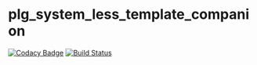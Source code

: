 # plg_system_less_template_companion

[![Codacy Badge](https://api.codacy.com/project/badge/Grade/ada6b4250fd84372bd337951f9a29346)](https://www.codacy.com/app/Gileba/plg_system_less_template_companion?utm_source=github.com&utm_medium=referral&utm_content=Gileba/plg_system_less_template_companion&utm_campaign=badger) [![Build Status](https://travis-ci.org/Gileba/plg_system_less_template_companion.svg?branch=master)](https://travis-ci.org/Gileba/plg_system_less_template_companion)
